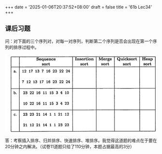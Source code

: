 +++
date = '2025-01-06T20:37:52+08:00'
draft = false
title = '61b Lec34'
+++
## 课后习题

问：对下面的三个序列对，对每一对序列，判断第二个序列是否会出现在第一个序列的排序过程中。

![alt text](../../static/61b-lec34/image.png)

答：考察插入排序、归并排序、快速排序、堆排序。我觉得这道题的难点在于要在20分钟之内解决。（试卷11道题只给了110分钟，本题占据最高的3分）
